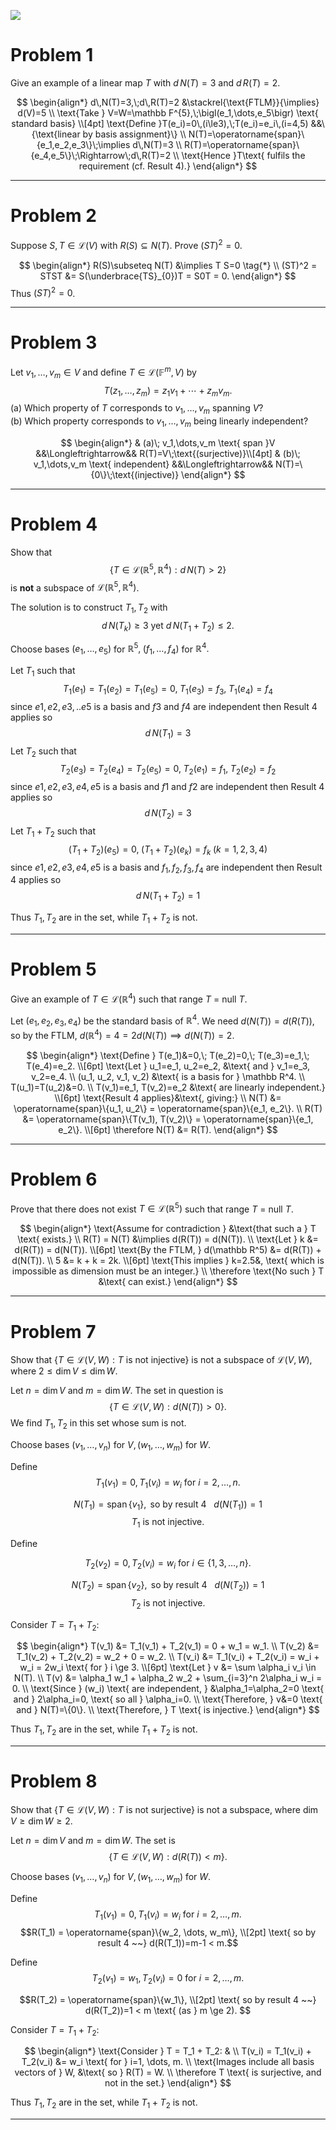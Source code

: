![](./images/img4.png)


# Problem 1  
Give an example of a linear map $T$ with $d\,N(T)=3$ and $d\,R(T)=2$.

$$
\begin{align*}
d\,N(T)=3,\;d\,R(T)=2 &\stackrel{\text{FTLM}}{\implies} d(V)=5 \\
\text{Take } V=W=\mathbb F^{5},\;\bigl(e_1,\dots,e_5\bigr) \text{ standard basis} \\[4pt]
\text{Define }T(e_i)=0\,(i\le3),\;T(e_i)=e_i\,(i=4,5) &&\{\text{linear by basis assignment}\} \\
N(T)=\operatorname{span}\{e_1,e_2,e_3\}\;\implies d\,N(T)=3 \\
R(T)=\operatorname{span}\{e_4,e_5\}\;\Rightarrow\;d\,R(T)=2 \\
\text{Hence }T\text{ fulfils the requirement (cf. Result 4).}
\end{align*}
$$

---

# Problem 2  
Suppose $S,T\in\mathcal L(V)$ with $R(S)\subseteq N(T)$.  Prove $(ST)^2=0$.

$$
\begin{align*}
R(S)\subseteq N(T) &\implies T S=0 \tag{*} \\
(ST)^2 = STST &= S(\underbrace{TS}_{0})T = S0T = 0.
\end{align*}
$$
Thus $(ST)^2=0$.

---

# Problem 3  
Let $v_1,\dots,v_m\in V$ and define $T\in\mathcal L(\mathbb F^{m},V)$ by
$$T(z_1,\dots,z_m)=z_1v_1+\cdots+z_m v_m.$$
(a) Which property of $T$ corresponds to $v_1,\dots,v_m$ spanning $V$?  
(b) Which property corresponds to $v_1,\dots,v_m$ being linearly independent?

$$
\begin{align*}
& (a)\; v_1,\dots,v_m \text{ span }V &&\Longleftrightarrow&& R(T)=V\;\text{(surjective)}\\[4pt]
& (b)\; v_1,\dots,v_m \text{ independent} &&\Longleftrightarrow&& N(T)=\{0\}\;\text{(injective)}
\end{align*}
$$

---

# Problem 4  
Show that $$\bigl\{T\in\mathcal L(\mathbb R^{5},\mathbb R^{4}) : d\,N(T)>2\bigr\}$$ is **not** a subspace of $\mathcal L(\mathbb R^{5},\mathbb R^{4})$.

The solution is to construct $T_1,T_2$ with 
$$
d\,N(T_k)\ge3 \text{ yet } d\,N(T_1+T_2)\le2.
$$

Choose bases $(e_1,\dots,e_5)$ for $\mathbb R^5,\; (f_1,\dots,f_4)$ for $\mathbb R^4.$


Let $T_1$ such that $$T_1(e_1)=T_1(e_2)=T_1(e_5)=0,\; T_1(e_3)=f_3,\; T_1(e_4)=f_4$$
since $e1, e2, e3, .. e5$ is a basis and $f3$ and $f4$ are independent then Result 4 applies
so $$d\,N(T_1)=3$$
Let $T_2$ such that $$T_2(e_3)=T_2(e_4)=T_2(e_5)=0,\; T_2(e_1)=f_1,\; T_2(e_2)=f_2$$
since $e1, e2, e3, e4, e5$ is a basis and $f1$ and $f2$ are independent then Result 4 applies
so $$d\,N(T_2)=3$$
Let $T_1+T_2$ such that $$(T_1+T_2)(e_5)=0,\; (T_1+T_2)(e_k)=f_k\;(k=1,2,3,4)$$
since $e1, e2, e3, e4, e5$ is a basis and $f_1, f_2, f_3, f_4$ are independent then Result 4 applies
so $$d\,N(T_1+T_2)=1$$

Thus $T_1,T_2$ are in the set, while $T_1+T_2$ is not.

---

# Problem 5
Give an example of $T \in \mathcal{L}(\mathbb{R}^4)$ such that range $T$ = null $T$.

Let $(e_1, e_2, e_3, e_4)$ be the standard basis of $\mathbb R^4$. We need $d(N(T))=d(R(T))$, so by the FTLM, $d(\mathbb R^4)=4=2d(N(T)) \implies d(N(T))=2$.

$$
\begin{align*}
\text{Define } T(e_1)&=0,\; T(e_2)=0,\; T(e_3)=e_1,\; T(e_4)=e_2. \\[6pt]
\text{Let } u_1=e_1, u_2=e_2, &\text{ and } v_1=e_3, v_2=e_4. \\
(u_1, u_2, v_1, v_2) &\text{ is a basis for } \mathbb R^4. \\
T(u_1)=T(u_2)&=0. \\
T(v_1)=e_1, T(v_2)=e_2 &\text{ are linearly independent.} \\[6pt]
\text{Result 4 applies}&\text{, giving:} \\
N(T) &= \operatorname{span}\{u_1, u_2\} = \operatorname{span}\{e_1, e_2\}. \\
R(T) &= \operatorname{span}\{T(v_1), T(v_2)\} = \operatorname{span}\{e_1, e_2\}. \\[6pt]
\therefore N(T) &= R(T).
\end{align*}
$$

---

# Problem 6
Prove that there does not exist $T \in \mathcal{L}(\mathbb{R}^5)$ such that range $T$ = null $T$.

$$
\begin{align*}
\text{Assume for contradiction } &\text{that such a } T \text{ exists.} \\
R(T) = N(T) &\implies d(R(T)) = d(N(T)). \\
\text{Let } k &= d(R(T)) = d(N(T)). \\[6pt]
\text{By the FTLM, } d(\mathbb R^5) &= d(R(T)) + d(N(T)). \\
5 &= k + k = 2k. \\[6pt]
\text{This implies } k=2.5&, \text{ which is impossible as dimension must be an integer.} \\
\therefore \text{No such } T &\text{ can exist.}
\end{align*}
$$

---

# Problem 7
Show that $\{T \in \mathcal{L}(V, W) : T \text{ is not injective}\}$ is not a subspace of $\mathcal{L}(V, W)$, where $2 \le \dim V \le \dim W$.

Let $n = \dim V$ and $m = \dim W$. The set in question is $$\{T \in \mathcal{L}(V, W) : d(N(T)) > 0 \}.$$ We find $T_1, T_2$ in this set whose sum is not.


Choose bases $(v_1, \dots, v_n)$ for $V, (w_1, \dots, w_m)$ for $W.$

Define 
$$T_1(v_1) = 0, T_1(v_i)=w_i \text{ for } i=2, \dots, n.$$

$$N(T_1)=\operatorname{span}\{v_1\}, \text{ so by result 4 ~~} d(N(T_1))=1 $$
$$T_1 \text{ is not injective.} $$

Define 

$$T_2(v_2) = 0, T_2(v_i)=w_i \text{ for } i \in \{1, 3, \dots, n\}.$$

$$N(T_2)=\operatorname{span}\{v_2\}, \text{ so by result 4 ~~} d(N(T_2))=1 $$
$$T_2 \text{ is not injective.} $$

Consider $T = T_1 + T_2:$


$$
\begin{align*}
T(v_1) &= T_1(v_1) + T_2(v_1) = 0 + w_1 = w_1. \\
T(v_2) &= T_1(v_2) + T_2(v_2) = w_2 + 0 = w_2. \\
T(v_i) &= T_1(v_i) + T_2(v_i) = w_i + w_i = 2w_i \text{ for } i \ge 3. \\[6pt]
\text{Let } v &= \sum \alpha_i v_i \in N(T). \\
T(v) &= \alpha_1 w_1 + \alpha_2 w_2 + \sum_{i=3}^n 2\alpha_i w_i = 0. \\
\text{Since } (w_i) \text{ are independent, } &\alpha_1=\alpha_2=0 \text{ and } 2\alpha_i=0, \text{ so all } \alpha_i=0. \\
\text{Therefore, } v&=0 \text{ and } N(T)=\{0\}. \\
\text{Therefore, } T \text{ is injective.}
\end{align*}
$$

Thus $T_1,T_2$ are in the set, while $T_1+T_2$ is not.

---

# Problem 8
Show that $\{T \in \mathcal{L}(V, W) : T \text{ is not surjective}\}$ is not a subspace, where $\dim V \ge \dim W \ge 2$.

Let $n = \dim V$ and $m = \dim W$. The set is $$\{T \in \mathcal{L}(V, W) : d(R(T)) < m \}.$$    


Choose bases $(v_1, \dots, v_n)$ for $V, (w_1, \dots, w_m)$ for $W.$

Define 
$$T_1(v_1)=0, T_1(v_i)=w_i \text{ for } i=2, \dots, m.$$
$$R(T_1) = \operatorname{span}\{w_2, \dots, w_m\}, \\[2pt]
\text{ so by result 4 ~~} d(R(T_1))=m-1 < m.$$

Define 
$$T_2(v_1)=w_1, T_2(v_i)=0 \text{ for } i=2, \dots, m.$$

$$R(T_2) = \operatorname{span}\{w_1\}, \\[2pt]
\text{ so by result 4 ~~} d(R(T_2))=1 < m \text{ (as } m \ge 2). 
$$

Consider $T = T_1 + T_2:$


$$
\begin{align*}
\text{Consider } T = T_1 + T_2: & \\
T(v_i) = T_1(v_i) + T_2(v_i) &= w_i \text{ for } i=1, \dots, m. \\
\text{Images include all basis vectors of } W, &\text{ so } R(T) = W. \\
\therefore T \text{ is surjective, and not in the set.}
\end{align*}
$$

Thus $T_1,T_2$ are in the set, while $T_1+T_2$ is not.

---



